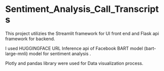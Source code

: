 # Sentiment_Analysis_Call_Transcripts
This project utilizies the Streamlit framework for UI front end and Flask api framework for backend.

I used HUGGINGFACE URL Inference api of Facebook BART model (bart-large-mnli) model for sentiment analysis .

Plotly and pandas library were used for Data visualization process.
